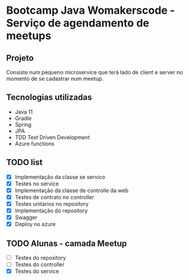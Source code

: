 # Bootcamp Java Womakerscode - Serviço de agendamento de meetups

## Projeto

Consiste num pequeno microservice que terá lado de client e server no momento de se cadastrar num meetup.

## Tecnologias utilizadas

* Java 11
* Gradle
* Spring
* JPA
* TDD Test Driven Development
* Azure functions

## TODO list

- [x] Implementação da classe se servico
- [x] Testes no service
- [x] Implementação da classe de controlle da web
- [x] Testes de contrato no controller
- [x] Testes unitarios no repository
- [x] Implementação do repository
- [x] Swagger
- [x] Deploy no azure

## TODO Alunas - camada Meetup

- [ ] Testes do repository
- [ ] Testes do controller
- [x] Testes do service